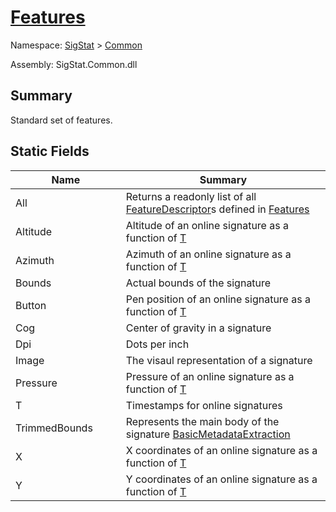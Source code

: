 # [Features](./Features.md)

Namespace: [SigStat](././) > [Common](./README.md)

Assembly: SigStat.Common.dll

## Summary
Standard set of features.

## Static Fields

| Name<div><a href="#"><img width=225></a></div> | Summary<div><a href="#"><img width=525></a></div> | 
| --- | --- | 
| All | Returns a readonly list of all [FeatureDescriptor](https://github.com/hargitomi97/sigstat/blob/master/docs/md/SigStat/Common/FeatureDescriptor.md)s defined in [Features](https://github.com/hargitomi97/sigstat/blob/master/docs/md/SigStat/Common/Features.md) | 
| Altitude | Altitude of an online signature as a function of [T](https://github.com/hargitomi97/sigstat/blob/master/docs/md/SigStat/Common/Features.md) | 
| Azimuth | Azimuth of an online signature as a function of [T](https://github.com/hargitomi97/sigstat/blob/master/docs/md/SigStat/Common/Features.md) | 
| Bounds | Actual bounds of the signature | 
| Button | Pen position of an online signature as a function of [T](https://github.com/hargitomi97/sigstat/blob/master/docs/md/SigStat/Common/Features.md) | 
| Cog | Center of gravity in a signature | 
| Dpi | Dots per inch | 
| Image | The visaul representation of a signature | 
| Pressure | Pressure of an online signature as a function of [T](https://github.com/hargitomi97/sigstat/blob/master/docs/md/SigStat/Common/Features.md) | 
| T | Timestamps for online signatures | 
| TrimmedBounds | Represents the main body of the signature [BasicMetadataExtraction](https://github.com/hargitomi97/sigstat/blob/master/docs/md/SigStat/Common/BasicMetadataExtraction.md) | 
| X | X coordinates of an online signature as a function of [T](https://github.com/hargitomi97/sigstat/blob/master/docs/md/SigStat/Common/Features.md) | 
| Y | Y coordinates of an online signature as a function of [T](https://github.com/hargitomi97/sigstat/blob/master/docs/md/SigStat/Common/Features.md) | 



